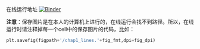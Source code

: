 在线运行地址 [![Binder](https://mybinder.org/badge_logo.svg)](https://mybinder.org/v2/gh/CosmicScholar/SCIplot_notebook.git/master)

**注意**：保存图片是在本人的计算机上进行的，在线运行会找不到路径。所以，在线运行时请注释掉每一个cell中的保存图片的代码，比如：

```python
plt.savefig(figpath+'/chap1_lines.'+fig_fmt,dpi=fig_dpi)
```


